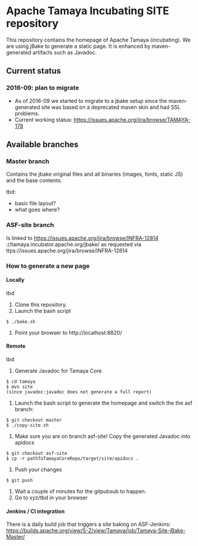 # Apache Tamaya Incubating SITE repository

This repository contains the homepage of Apache Tamaya (incubating).
We are using jBake to generate a static page. It is enhanced by maven-generated artifacts such as Javadoc.

## Current status

### 2016-09: plan to migrate
* As of 2016-09 we started to migrate to a jbake setup since the maven-generated site was based on a deprecated maven skin and had SSL problems.
* Current working status: https://issues.apache.org/jira/browse/TAMAYA-178

## Available branches
### Master branch

Contains the jbake original files and all binaries (images, fonts, static JS) and the base contents.

tbd:
* basic file layout?
* what goes where?

### ASF-site branch

Is linked to
https://issues.apache.org/jira/browse/INFRA-12814
://tamaya.incubator.apache.org/jbake/
as requested via ttps://issues.apache.org/jira/browse/INFRA-12814 

### How to generate a new page

#### Locally

tbd

1. Clone this repository.
1. Launch the bash script
```
$ ./bake.sh
```
1. Point your browser to http://localhost:8820/

#### Remote

tbd

1. Generate Javadoc for Tamaya Core
```
$ cd tamaya
$ mvn site
(since javadoc:javadoc does not generate a full report)
```
1. Launch the bash script to generate the homepage and switch the the asf branch:
```
$ git checkout master
$ ./copy-site.sh
```
1. Make sure you are on branch asf-site! Copy the generated Javadoc into apidocs
```
$ git checkout asf-site
$ cp -r pathToTamayaCoreRepo/target/site/apidocs .
```
1. Push your changes
```
$ git push
```
1. Wait a couple of minutes for the gitpubsub to happen.
1. Go to xyz/tbd in your browser

#### Jenkins / CI integration

There is a daily build job that triggers a site baking on ASF-Jenkins:
https://builds.apache.org/view/S-Z/view/Tamaya/job/Tamaya-Site-jBake-Master/
